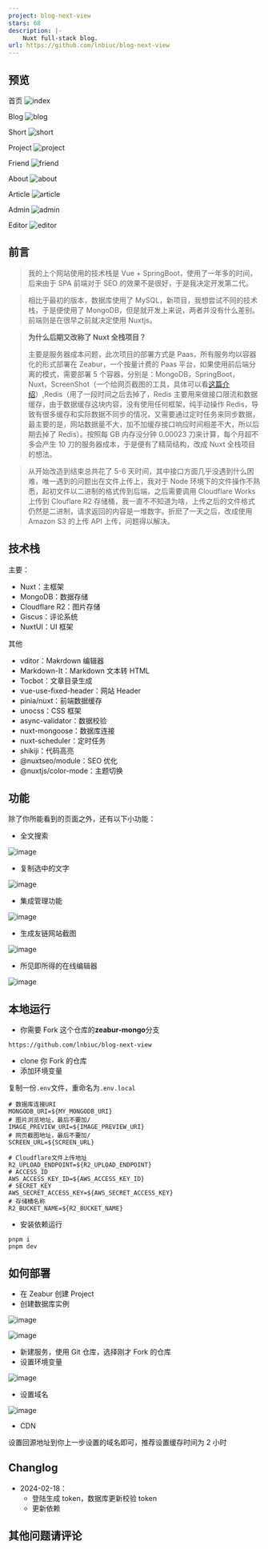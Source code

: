 ```yaml
---
project: blog-next-view
stars: 68
description: |-
    Nuxt full-stack blog.
url: https://github.com/lnbiuc/blog-next-view
---
```


## 预览

首页
![index](./doc/index.png)

Blog
![blog](./doc/blog.png)

Short
![short](./doc/short.png)

Project
![project](./doc/project.png)

Friend
![friend](./doc/friend.png)

About
![about](./doc/about.png)

Article
![article](./doc/article.png)

Admin
![admin](./doc/admin.png)

Editor
![editor](./doc/editor.png)

## 前言

> 我的上个网站使用的技术栈是 Vue + SpringBoot，使用了一年多的时间，后来由于 SPA 前端对于 SEO 的效果不是很好，于是我决定开发第二代。

> 相比于最初的版本，数据库使用了 MySQL，新项目，我想尝试不同的技术栈，于是便使用了 MongoDB，但是就开发上来说，两者并没有什么差别。前端则是在很早之前就决定使用 Nuxtjs。

> **为什么后期又改称了 Nuxt 全栈项目？**
>
> 主要是服务器成本问题，此次项目的部署方式是 Paas，所有服务均以容器化的形式部署在 Zeabur，一个按量计费的 Paas 平台，如果使用前后端分离的模式，需要部署 5 个容器，分别是：MongoDB，SpringBoot，Nuxt，ScreenShot（一个给网页截图的工具，具体可以看[这篇介绍](https://vio.vin/article/use-puppeteer)）,Redis（用了一段时间之后去掉了，Redis 主要用来做接口限流和数据缓存，由于数据缓存这块内容，没有使用任何框架，纯手动操作 Redis，导致有很多缓存和实际数据不同步的情况，又需要通过定时任务来同步数据，最主要的是，网站数据量不大，加不加缓存接口响应时间相差不大，所以后期去掉了 Redis）。按照每 GB 内存没分钟 0.00023 刀来计算，每个月超不多会产生 10 刀的服务器成本，于是便有了精简结构，改成 Nuxt 全栈项目的想法。

> 从开始改造到结束总共花了 5-6 天时间，其中接口方面几乎没遇到什么困难，唯一遇到的问题出在文件上传上，我对于 Node 环境下的文件操作不熟悉，起初文件以二进制的格式传到后端，之后需要调用 Cloudflare Works 上传到 Clouflare R2 存储桶，我一直不不知道为啥，上传之后的文件格式仍然是二进制，请求返回的内容是一堆数字。折麽了一天之后，改成使用 Amazon S3 的上传 API 上传，问题得以解决。

## 技术栈

主要：

-   Nuxt：主框架
-   MongoDB：数据存储
-   Cloudflare R2：图片存储
-   Giscus：评论系统
-   NuxtUI：UI 框架

其他

-   vditor：Makrdown 编辑器
-   Markdown-It：Markdown 文本转 HTML
-   Tocbot：文章目录生成
-   vue-use-fixed-header：网站 Header
-   pinia/nuxt：前端数据缓存
-   unocss：CSS 框架
-   async-validator：数据校验
-   nuxt-mongoose：数据库连接
-   nuxt-scheduler：定时任务
-   shikiji：代码高亮
-   @nuxtseo/module：SEO 优化
-   @nuxtjs/color-mode：主题切换

## 功能

除了你所能看到的页面之外，还有以下小功能：

-   全文搜索

![image](https://r2-img.lnbiuc.com/blog/2024/02/2183ab9bfce23f50dd39994b521a44f5ea408fcab6d5fe525b2124527a7ea58e.gif)

-   复制选中的文字

![image](https://r2-img.lnbiuc.com/blog/2024/02/ac7f1ae9cb91cbc854b3fd1f546a77a6aab9b81125b052129314a7d95075d97e.gif)

-   集成管理功能

![image](https://r2-img.lnbiuc.com/blog/2024/02/778bcda66ce1cd8fc5353f664ad7db688fa5ccaaeea0e8f83480531ca26e4133.gif)

-   生成友链网站截图

![image](https://r2-img.lnbiuc.com/blog/2024/02/795217bb78e0e06735174c020e0ad71c84c57184980c963c1de4ae0690fdc633.gif)

-   所见即所得的在线编辑器

![image](https://r2-img.lnbiuc.com/blog/2024/02/d413820eee0bb39b9df6732629ce9e757e84097658d6d8ad67a8ac8ffb2896c0.png)

## 本地运行

-   你需要 Fork 这个仓库的**zeabur-mongo**分支

```
https://github.com/lnbiuc/blog-next-view
```

-   clone 你 Fork 的仓库
-   添加环境变量

复制一份`.env`文件，重命名为`.env.local`

```
# 数据库连接URI
MONGODB_URI=${MY_MONGODB_URI}
# 图片浏览地址，最后不要加/
IMAGE_PREVIEW_URI=${IMAGE_PREVIEW_URI}
# 网页截图地址，最后不要加/
SCREEN_URL=${SCREEN_URL}

# Cloudflare文件上传地址
R2_UPLOAD_ENDPOINT=${R2_UPLOAD_ENDPOINT}
# ACCESS_ID
AWS_ACCESS_KEY_ID=${AWS_ACCESS_KEY_ID}
# SECRET_KEY
AWS_SECRET_ACCESS_KEY=${AWS_SECRET_ACCESS_KEY}
# 存储桶名称
R2_BUCKET_NAME=${R2_BUCKET_NAME}

```

-   安装依赖运行

```shell
pnpm i
pnpm dev
```

## 如何部署

-   在 Zeabur 创建 Project
-   创建数据库实例

![image](https://r2-img.lnbiuc.com/blog/2024/02/0b25696f98d61cefa0788a772080235ae1d37fb284ac667562501176e93f18eb.png)

![image](https://r2-img.lnbiuc.com/blog/2024/02/4cdf4cbefbf6a99ebdeb580379384da535c3e5e2e9ed97720cbd9a644909b841.png)

-   新建服务，使用 Git 仓库，选择刚才 Fork 的仓库
-   设置环境变量

![image](https://r2-img.lnbiuc.com/blog/2024/02/5fe2a384723b41a53a165f836cf986df877758ed0e1f277321ffff0ba3ce2abf.png)

-   设置域名

![image](https://r2-img.lnbiuc.com/blog/2024/02/4406c7cd4c0afaab718ce5fae741ca06d7cbf1f04616679b17fdd668ee6e67a1.png)

-   CDN

设置回源地址到你上一步设置的域名即可，推荐设置缓存时间为 2 小时

## Changlog

-   2024-02-18：
    -   登陆生成 token，数据库更新校验 token
    -   更新依赖

## 其他问题请评论

